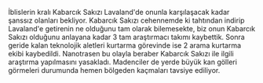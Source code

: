 İblislerin kralı Kabarcık Sakızı Lavaland'de onunla karşılaşacak kadar şanssız olanları bekliyor. Kabarcık Sakızı cehennemde ki tahtından indirip Lavaland'e getirenin ne olduğunu tam olarak bilemesekte,
biz onun Kabarcık Sakızı olduğunu anlayana kadar 3 tam araştırmacı takımı kaybettik. Sonra geride kalan teknolojik aletleri kurtarma görevinde ise 2 arama kurtarma ekibi kaybedildi. Nanotrasen bu olayla beraber
Kabarcık Sakızı ile ilgili araştırma yapılmasını yasakladı. Madenciler de yerde büyük kan gölleri görmeleri durumunda hemen bölgeden kaçmaları tavsiye ediliyor.
